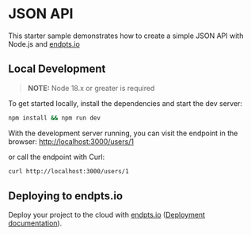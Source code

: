 # JSON API

This starter sample demonstrates how to create a simple JSON API with Node.js and [endpts.io](https://endpts.io)

## Local Development

> **NOTE:** Node 18.x or greater is required

To get started locally, install the dependencies and start the dev server:

```bash
npm install && npm run dev
```

With the development server running, you can visit the endpoint in the browser: [http://localhost:3000/users/1](http://localhost:3000/users/1)

or call the endpoint with Curl:

```bash
curl http://localhost:3000/users/1
```

## Deploying to endpts.io

Deploy your project to the cloud with [endpts.io](https://dashboard.endpts.io) ([Deployment documentation](https://docs.endpts.io/core-concepts/deployments)).
